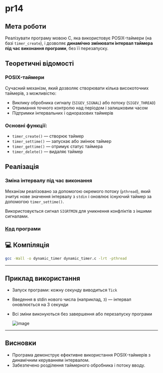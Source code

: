 # pr14

## Мета роботи

Реалізувати програму мовою C, яка використовує POSIX-таймери (на базі `timer_create`), і дозволяє **динамічно змінювати інтервал таймера під час виконання програми**, без її перезапуску.

## Теоретичні відомості

### POSIX-таймери

Сучасний механізм, який дозволяє створювати кілька високоточних таймерів, з можливістю:

- Виклику обробника сигналу (`SIGEV_SIGNAL`) або потоку (`SIGEV_THREAD`)
- Отримання точного контролю над періодом і залишковим часом
- Підтримки інтервальних і одноразових таймерів

### Основні функції:

- `timer_create()` — створює таймер
- `timer_settime()` — запускає або змінює таймер
- `timer_gettime()` — отримує статус таймера
- `timer_delete()` — видаляє таймер

## Реалізація

### Зміна інтервалу під час виконання

Механізм реалізовано за допомогою окремого потоку (`pthread`), який зчитує нове значення інтервалу з `stdin` і оновлює існуючий таймер за допомогою `timer_settime()`.

Використовується сигнал `SIGRTMIN` для уникнення конфліктів з іншими сигналами.

### [Код](https://github.com/VladHume/pr14/blob/main/dynamic_timer.c) програми

## 💻 Компіляція

```sh
gcc -Wall -o dynamic_timer dynamic_timer.c -lrt -pthread
```

---

## Приклад використання

- Запуск програми: кожну секунду виводиться `Tick`
- Введення в stdin нового числа (наприклад, `3`) — інтервал оновлюється на 3 секунди
- Всі зміни виконуються без завершення або перезапуску програми
  
  ![image](https://github.com/user-attachments/assets/80a44b40-fbc9-4c55-8feb-58b7d29e93da)


---

## Висновки

- Програма демонструє ефективне використання POSIX-таймерів з динамічним керуванням інтервалом.
- Забезпечено розділення таймерного обробника і потоку вводу.
